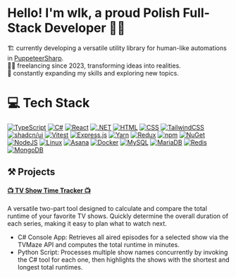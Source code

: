 # Hello! I'm wlk, a proud Polish Full-Stack Developer 👋🏼
🏗️ currently developing a versatile utility library for human-like automations in [PuppeteerSharp](https://github.com/hardkoded/puppeteer-sharp).<br/>
🧑‍💻 freelancing since 2023, transforming ideas into realities.<br/>
📖 constantly expanding my skills and exploring new topics.


# 💻 Tech Stack
[![TypeScript](https://img.shields.io/badge/TypeScript-3178C6?logo=typescript&logoColor=fff)](#) [![C#](https://custom-icon-badges.demolab.com/badge/C%23-%23239120.svg?logo=cshrp&logoColor=white)](#) [![React](https://img.shields.io/badge/React-%2320232a.svg?logo=react&logoColor=%2361DAFB)](#) [![.NET](https://img.shields.io/badge/.NET-512BD4?logo=dotnet&logoColor=fff)](#) [![HTML](https://img.shields.io/badge/HTML-%23E34F26.svg?logo=html5&logoColor=white)](#) [![CSS](https://img.shields.io/badge/CSS-1572B6?logo=css3&logoColor=fff)](#) [![TailwindCSS](https://img.shields.io/badge/Tailwind%20CSS-%2338B2AC.svg?logo=tailwind-css&logoColor=white)](#) [![shadcn/ui](https://img.shields.io/badge/shadcn%2Fui-000?logo=shadcnui&logoColor=fff)](#) [![Vitest](https://img.shields.io/badge/Vitest-6E9F18?logo=vitest&logoColor=fff)](#) [![Express.js](https://img.shields.io/badge/Express.js-%23404d59.svg?logo=express&logoColor=%2361DAFB)](#) [![Yarn](https://img.shields.io/badge/Yarn-2C8EBB?logo=yarn&logoColor=fff)](#) [![Redux](https://img.shields.io/badge/Redux-764ABC?logo=redux&logoColor=fff)](#) [![npm](https://img.shields.io/badge/npm-CB3837?logo=npm&logoColor=fff)](#) [![NuGet](https://img.shields.io/badge/NuGet-004880?logo=nuget&logoColor=fff)](#) [![NodeJS](https://img.shields.io/badge/Node.js-6DA55F?logo=node.js&logoColor=white)](#) [![Linux](https://img.shields.io/badge/Linux-FCC624?logo=linux&logoColor=black)](#) [![Asana](https://img.shields.io/badge/Asana-F06A6A?logo=asana&logoColor=fff)](#) [![Docker](https://img.shields.io/badge/Docker-2496ED?logo=docker&logoColor=fff)](#) [![MySQL](https://img.shields.io/badge/MySQL-4479A1?logo=mysql&logoColor=fff)](#) [![MariaDB](https://img.shields.io/badge/MariaDB-003545?logo=mariadb&logoColor=white)](#) [![Redis](https://img.shields.io/badge/Redis-%23DD0031.svg?logo=redis&logoColor=white)](#) [![MongoDB](https://img.shields.io/badge/MongoDB-%234ea94b.svg?logo=mongodb&logoColor=white)](#)

## ⚒️ Projects
#### [📺 TV Show Time Tracker 📺](https://github.com/kkwlkk/tv-show-time-tracker)<br />
A versatile two-part tool designed to calculate and compare the total runtime of your favorite TV shows. Quickly determine the overall duration of each series, making it easy to plan what to watch next.
- C# Console App: Retrieves all aired episodes for a selected show via the TVMaze API and computes the total runtime in minutes.
- Python Script: Processes multiple show names concurrently by invoking the C# tool for each one, then highlights the shows with the shortest and longest total runtimes.
